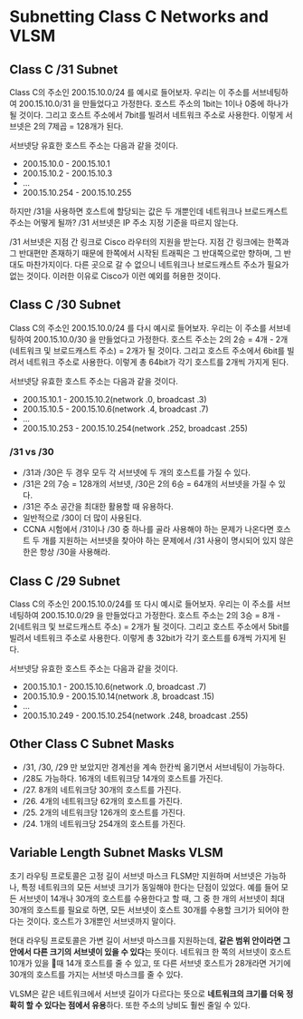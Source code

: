 # Subnetting Class C Networks and VLSM
## Class C /31 Subnet

Class C의 주소인 200.15.10.0/24 를 예시로 들어보자. 우리는 이 주소를 서브네팅하여 200.15.10.0/31 을 만들었다고 가정한다. 호스트 주소의 1bit는 1이나 0중에 하나가 될 것이다. 그리고 호스트 주소에서 7bit를 빌려서 네트워크 주소로 사용한다. 이렇게 서브넷은 2의 7제곱 = 128개가 된다.

서브넷당 유효한 호스트 주소는 다음과 같을 것이다.

- 200.15.10.0 - 200.15.10.1
- 200.15.10.2 - 200.15.10.3
- ...
- 200.15.10.254 - 200.15.10.255

하지만 /31을 사용하면 호스트에 할당되는 값은 두 개뿐인데 네트워크나 브로드캐스트 주소는 어떻게 될까? /31 서브넷은 IP 주소 지정 기준을 따르지 않는다. 

/31 서브넷은 지점 간 링크로 Cisco 라우터의 지원을 받는다. 지점 간 링크에는 한쪽과 그 반대편만 존재하기 때문에 한쪽에서 시작된 트래픽은 그 반대쪽으로만 향하며, 그 반대도 마찬가지이다. 다른 곳으로 갈 수 없으니 네트워크나 브로드캐스트 주소가 필요가 없는 것이다. 이러한 이유로 Cisco가 이런 예외를 허용한 것이다.
## Class C /30 Subnet

Class C의 주소인 200.15.10.0/24 를 다시 예시로 들어보자. 우리는 이 주소를 서브네팅하여 200.15.10.0/30 을 만들었다고 가정한다. 호스트 주소는 2의 2승 = 4개 - 2개(네트워크 및 브로드캐스트 주소) = 2개가 될 것이다. 그리고 호스트 주소에서 6bit를 빌려서 네트워크 주소로 사용한다. 이렇게 총 64bit가 각기 호스트를 2개씩 가지게 된다.

서브넷당 유효한 호스트 주소는 다음과 같을 것이다.

- 200.15.10.1 - 200.15.10.2(network .0, broadcast .3)
- 200.15.10.5 - 200.15.10.6(network .4, broadcast .7)
- ...
- 200.15.10.253 - 200.15.10.254(network .252, broadcast .255)
### /31 vs /30

- /31과 /30은 두 경우 모두 각 서브넷에 두 개의 호스트를 가질 수 있다.
- /31은 2의 7승 = 128개의 서브넷, /30은 2의 6승 = 64개의 서브넷을 가질 수 있다.
- /31은 주소 공간을 최대한 활용할 때 유용하다.
- 일반적으로 /30이 더 많이 사용된다.
- CCNA 시험에서 /31이나 /30 중 하나를 골라 사용해야 하는 문제가 나온다면 호스트 두 개를 지원하는 서브넷을 찾아야 하는 문제에서 /31 사용이 명시되어 있지 않은 한은 항상 /30을 사용해라.
## Class C /29 Subnet

Class C의 주소인 200.15.10.0/24를 또 다시 예시로 들어보자. 우리는 이 주소를 서브네팅하여 200.15.10.0/29 을 만들었다고 가정한다. 호스트 주소는 2의 3승 = 8개 - 2(네트워크 및 브로드캐스트 주소) = 2개가 될 것이다. 그리고 호스트 주소에서 5bit를 빌려서 네트워크 주소로 사용한다. 이렇게 총 32bit가 각기 호스트를 6개씩 가지게 된다.

서브넷당 유효한 호스트 주소는 다음과 같을 것이다.

- 200.15.10.1 - 200.15.10.6(network .0, broadcast .7)
- 200.15.10.9 - 200.15.10.14(network .8, broadcast .15)
- ...
- 200.15.10.249 - 200.15.10.254(network .248, broadcast .255)
## Other Class C Subnet Masks

- /31, /30, /29 만 보았지만 경계선을 계속 한칸씩 옮기면서 서브네팅이 가능하다.
- /28도 가능하다. 16개의 네트워크당 14개의 호스트를 가진다.
- /27. 8개의 네트워크당 30개의 호스트를 가진다.
- /26. 4개의 네트워크당 62개의 호스트를 가진다.
- /25. 2개의 네트워크당 126개의 호스트를 가진다.
- /24. 1개의 네트워크당 254개의 호스트를 가진다.
## Variable Length Subnet Masks VLSM

초기 라우팅 프로토콜은 고정 길이 서브넷 마스크 FLSM만 지원하며 서브넷은 가능하나, 특정 네트워크의 모든 서브넷 크기가 동일해야 한다는 단점이 있었다. 예를 들어 모든 서브넷이 14개나 30개의 호스트를 수용한다고 할 때, 그 중 한 개의 서브넷이 최대 30개의 호스트를 필요로 하면, 모든 서브넷이 호스트 30개를 수용할 크기가 되어야 한다는 것이다. 호스트가 3개뿐인 서브넷까지 말이다.

현대 라우팅 프로토콜은 가변 길이 서브넷 마스크를 지원하는데, **같은 범위 안이라면 그 안에서 다른 크기의 서브넷이 있을 수 있다**는 뜻이다. 네트워크 한 쪽의 서브넷이 호스트 10개가 있을 때 14개 호스트를 줄 수 있고, 또 다른 서브넷 호스트가 28개라면 거기에 30개의 호스트를 가지는 서브넷 마스크를 줄 수 있다.

VLSM은 같은 네트워크에서 서브넷 길이가 다르다는 뜻으로 **네트워크의 크기를 더욱 정확히 할 수 있다는 점에서 유용**하다. 또한 주소의 낭비도 훨씬 줄일 수 있다.


